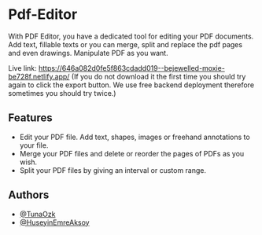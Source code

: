 
# Pdf-Editor

With PDF Editor, you have a dedicated tool for editing your PDF documents. Add text, fillable texts or you can merge, split and replace the pdf pages and even drawings. Manipulate PDF as you want.

Live link: https://646a082d0fe5f863cdadd019--bejewelled-moxie-be728f.netlify.app/
(If you do not download it the first time you should try again to click the export button. We use free backend deployment therefore sometimes you should try twice.)

## Features

- Edit your PDF file. Add text, shapes, images or freehand annotations to your file.
- Merge your PDF files and delete or reorder the pages of PDFs as you wish.
- Split your PDF files by giving an interval or custom range.


## Authors

- [@TunaOzk](https://www.github.com/TunaOzk)
- [@HuseyinEmreAksoy](https://www.github.com/HuseyinEmreAksoy)

